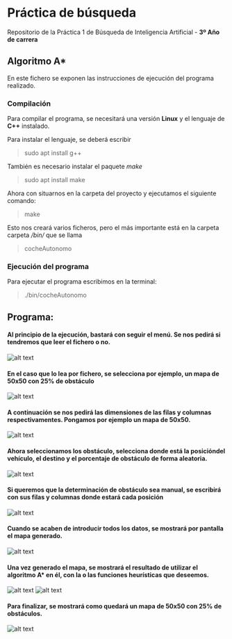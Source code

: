 # Práctica de búsqueda

Repositorio de la Práctica 1 de Búsqueda de Inteligencia Artificial - **3º Año de carrera**

## Algoritmo A*

En este fichero se exponen las instrucciones de ejecución del programa realizado.

### Compilación
Para compilar el programa, se necesitará una versión **Linux** y el lenguaje de **C++** instalado. 

Para instalar el lenguaje, se deberá escribir
> sudo apt install g++

También es necesario instalar el paquete *make*

> sudo apt install make

Ahora con situarnos en la carpeta del proyecto y ejecutamos el siguiente comando:

> make

Esto nos creará varios ficheros, pero el más importante está en la carpeta carpeta */bin/* que se llama 

> cocheAutonomo

### Ejecución del programa
Para ejecutar el programa escribimos en la terminal:
> ./bin/cocheAutonomo

## Programa:
#### Al principio de la ejecución, bastará con seguir el menú. Se nos pedirá si tendremos que leer el fichero o no. 
![alt text](https://raw.githubusercontent.com/alu0101128894/Arbol-Busqueda-IA/main/img/leer_fichero_no.png)

#### En el caso que lo lea por fichero, se selecciona por ejemplo, un mapa de 50x50 con 25% de obstáculo
![alt text](https://raw.githubusercontent.com/alu0101128894/Arbol-Busqueda-IA/main/img/leer_fichero_si.png)

#### A continuación se nos pedirá las dimensiones de las **filas y columnas** respectivamentes. Pongamos por ejemplo un mapa de 50x50.
![alt text](https://raw.githubusercontent.com/alu0101128894/Arbol-Busqueda-IA/main/img/dimensiones.png)

#### Ahora seleccionamos los obstáculo, selecciona donde está la **posición**del vehículo, el **destino** y el **porcentaje** de obstáculo de forma aleatoria.
![alt text](https://raw.githubusercontent.com/alu0101128894/Arbol-Busqueda-IA/main/img/vehiculo_aleatorio.png)

#### Si queremos que la determinación de obstáculo sea manual, se escribirá con sus filas y columnas donde estará cada posición
![alt text](https://raw.githubusercontent.com/alu0101128894/Arbol-Busqueda-IA/main/img/vehiculo_manual.png)

#### Cuando se acaben de introducir todos los datos, se mostrará por pantalla el mapa generado.
![alt text](https://raw.githubusercontent.com/alu0101128894/Arbol-Busqueda-IA/main/img/imprimir_tabla.png)

#### Una vez generado el mapa, se mostrará el resultado de utilizar el algoritmo A* en él, con la o las funciones heurísticas que deseemos.
![alt text](https://raw.githubusercontent.com/alu0101128894/Arbol-Busqueda-IA/main/img/funcion_heuristica.png)
![alt text](https://github.com/alu0101128894/Arbol-Busqueda-IA/blob/main/img/tabla_existe.png)

#### Para finalizar, se mostrará como quedará un mapa de 50x50 con 25% de obstáculos.
![alt text](https://github.com/alu0101128894/Arbol-Busqueda-IA/blob/main/img/tabla-50x50-25.png)
